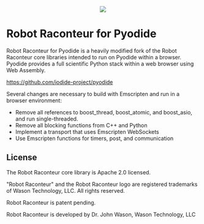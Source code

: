 <p align="center"><img src="https://robotraconteurpublicfiles.s3.amazonaws.com/RRheader2.jpg"></p>

# Robot Raconteur for Pyodide

Robot Raconteur for Pyodide is a heavily modified fork of the Robot Raconteur core libraries intended to run on Pyodide within a browser. Pyodide provides a full scientific Python stack within a web browser using Web Assembly.

https://github.com/iodide-project/pyodide

Several changes are necessary to build with Emscripten and run in a browser environment:

* Remove all references to boost\_thread, boost\_atomic, and boost\_asio, and run single-threaded. 
* Remove all blocking functions from C++ and Python
* Implement a transport that uses Emscripten WebSockets
* Use Emscripten functions for timers, post, and communication

## License

The Robot Raconteur core library is Apache 2.0 licensed.

"Robot Raconteur" and the Robot Raconteur logo are registered trademarks of Wason Technology, LLC. All rights reserved.

Robot Raconteur is patent pending.

Robot Raconteur is developed by Dr. John Wason, Wason Technology, LLC
